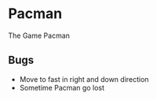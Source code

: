 # Pacman
The Game Pacman

## Bugs
- Move to fast in right and down direction
- Sometime Pacman go lost
